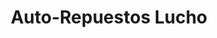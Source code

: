 ---
title: "Auto-Repuestos Lucho"
url: /montevideo/auto-repuestos-lucho/
shop: piezas de automóviles
---